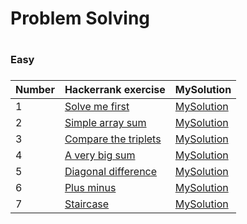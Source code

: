<H1>Problem Solving<H1>

<H3>Easy<H3>

|Number| Hackerrank exercise | MySolution |
|------|---------------------|------------|
|1|[Solve me first](https://www.hackerrank.com/challenges/solve-me-first/problem)|[MySolution](../master/HackerrankProblemSolving/HackerrankProblemSolving/solve_me_first_easy.h)|
|2|[Simple array sum](https://www.hackerrank.com/challenges/simple-array-sum/problem)|[MySolution](../master/HackerrankProblemSolving/HackerrankProblemSolving/simple_array_sum_easy.h)|
|3|[Compare the triplets](https://www.hackerrank.com/challenges/compare-the-triplets/problem)|[MySolution](../master/HackerrankProblemSolving/HackerrankProblemSolving/compare_the_triplets_easy.h)|
|4|[A very big sum](https://www.hackerrank.com/challenges/a-very-big-sum/problem)|[MySolution](../master/HackerrankProblemSolving/HackerrankProblemSolving/very_big_sum_easy.h)|
|5|[Diagonal difference](https://www.hackerrank.com/challenges/diagonal-difference/problem)|[MySolution](../master/HackerrankProblemSolving/HackerrankProblemSolving/diagonal_diff_easy.h)|
|6|[Plus minus](https://www.hackerrank.com/challenges/plus-minus/problem)|[MySolution](../master/HackerrankProblemSolving/HackerrankProblemSolving/)|
|7|[Staircase](https://www.hackerrank.com/challenges/staircase/problem)|[MySolution](../master/HackerrankProblemSolving/HackerrankProblemSolving/staircase_easy.h)|